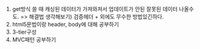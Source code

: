 1. get방식 쓸 때 캐싱된 데이터가 가져와져서 업데이트가 안된 잘못된 데이터 나올수도. => 해결법 생각해보기) 검증헤더 + 외에도 무수한 방법있긴하다.
2. html5문법이랑 header, body에 대해 공부하기
3. 3-tier구성
4. MVC패턴 공부하기
